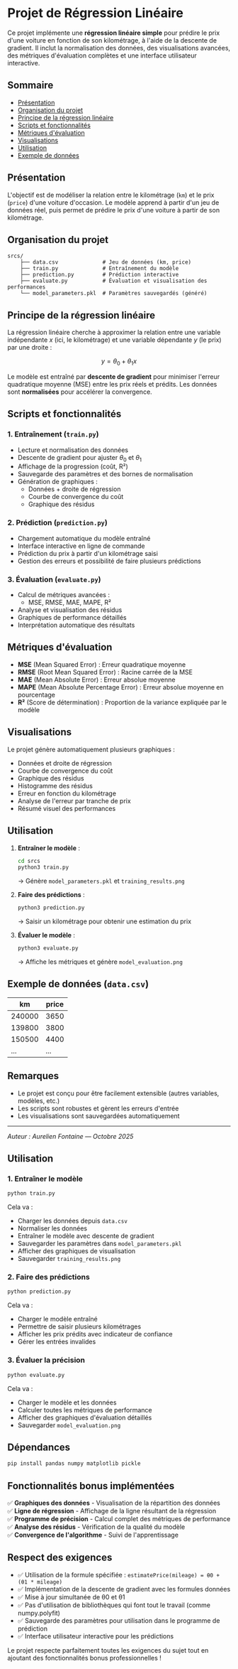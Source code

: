 
# Projet de Régression Linéaire

Ce projet implémente une **régression linéaire simple** pour prédire le prix d'une voiture en fonction de son kilométrage, à l'aide de la descente de gradient. Il inclut la normalisation des données, des visualisations avancées, des métriques d'évaluation complètes et une interface utilisateur interactive.

## Sommaire
- [Présentation](#présentation)
- [Organisation du projet](#organisation-du-projet)
- [Principe de la régression linéaire](#principe-de-la-régression-linéaire)
- [Scripts et fonctionnalités](#scripts-et-fonctionnalités)
- [Métriques d'évaluation](#métriques-dévaluation)
- [Visualisations](#visualisations)
- [Utilisation](#utilisation)
- [Exemple de données](#exemple-de-données)

## Présentation

L'objectif est de modéliser la relation entre le kilométrage (`km`) et le prix (`price`) d'une voiture d'occasion. Le modèle apprend à partir d'un jeu de données réel, puis permet de prédire le prix d'une voiture à partir de son kilométrage.

## Organisation du projet

```
srcs/
	├── data.csv              # Jeu de données (km, price)
	├── train.py              # Entraînement du modèle
	├── prediction.py         # Prédiction interactive
	├── evaluate.py           # Évaluation et visualisation des performances
	└── model_parameters.pkl  # Paramètres sauvegardés (généré)
```

## Principe de la régression linéaire

La régression linéaire cherche à approximer la relation entre une variable indépendante $x$ (ici, le kilométrage) et une variable dépendante $y$ (le prix) par une droite :

$$ y = \theta_0 + \theta_1 x $$

Le modèle est entraîné par **descente de gradient** pour minimiser l'erreur quadratique moyenne (MSE) entre les prix réels et prédits. Les données sont **normalisées** pour accélérer la convergence.

## Scripts et fonctionnalités

### 1. Entraînement (`train.py`)
- Lecture et normalisation des données
- Descente de gradient pour ajuster $\theta_0$ et $\theta_1$
- Affichage de la progression (coût, R²)
- Sauvegarde des paramètres et des bornes de normalisation
- Génération de graphiques :
	- Données + droite de régression
	- Courbe de convergence du coût
	- Graphique des résidus

### 2. Prédiction (`prediction.py`)
- Chargement automatique du modèle entraîné
- Interface interactive en ligne de commande
- Prédiction du prix à partir d'un kilométrage saisi
- Gestion des erreurs et possibilité de faire plusieurs prédictions

### 3. Évaluation (`evaluate.py`)
- Calcul de métriques avancées :
	- MSE, RMSE, MAE, MAPE, R²
- Analyse et visualisation des résidus
- Graphiques de performance détaillés
- Interprétation automatique des résultats

## Métriques d'évaluation

- **MSE** (Mean Squared Error) : Erreur quadratique moyenne
- **RMSE** (Root Mean Squared Error) : Racine carrée de la MSE
- **MAE** (Mean Absolute Error) : Erreur absolue moyenne
- **MAPE** (Mean Absolute Percentage Error) : Erreur absolue moyenne en pourcentage
- **R²** (Score de détermination) : Proportion de la variance expliquée par le modèle

## Visualisations

Le projet génère automatiquement plusieurs graphiques :
- Données et droite de régression
- Courbe de convergence du coût
- Graphique des résidus
- Histogramme des résidus
- Erreur en fonction du kilométrage
- Analyse de l'erreur par tranche de prix
- Résumé visuel des performances

## Utilisation

1. **Entraîner le modèle** :
	 ```bash
	 cd srcs
	 python3 train.py
	 ```
	 → Génère `model_parameters.pkl` et `training_results.png`

2. **Faire des prédictions** :
	 ```bash
	 python3 prediction.py
	 ```
	 → Saisir un kilométrage pour obtenir une estimation du prix

3. **Évaluer le modèle** :
	 ```bash
	 python3 evaluate.py
	 ```
	 → Affiche les métriques et génère `model_evaluation.png`

## Exemple de données (`data.csv`)

| km     | price |
|--------|-------|
| 240000 | 3650  |
| 139800 | 3800  |
| 150500 | 4400  |
| ...    | ...   |

## Remarques
- Le projet est conçu pour être facilement extensible (autres variables, modèles, etc.)
- Les scripts sont robustes et gèrent les erreurs d'entrée
- Les visualisations sont sauvegardées automatiquement

---
*Auteur : Aurelien Fontaine — Octobre 2025*

## Utilisation

### 1. Entraîner le modèle
```bash
python train.py
```
Cela va :
- Charger les données depuis `data.csv`
- Normaliser les données
- Entraîner le modèle avec descente de gradient
- Sauvegarder les paramètres dans `model_parameters.pkl`
- Afficher des graphiques de visualisation
- Sauvegarder `training_results.png`

### 2. Faire des prédictions
```bash
python prediction.py
```
Cela va :
- Charger le modèle entraîné
- Permettre de saisir plusieurs kilométrages
- Afficher les prix prédits avec indicateur de confiance
- Gérer les entrées invalides

### 3. Évaluer la précision
```bash
python evaluate.py
```
Cela va :
- Charger le modèle et les données
- Calculer toutes les métriques de performance
- Afficher des graphiques d'évaluation détaillés
- Sauvegarder `model_evaluation.png`

## Dépendances

```bash
pip install pandas numpy matplotlib pickle
```

## Fonctionnalités bonus implémentées

✅ **Graphiques des données** - Visualisation de la répartition des données  
✅ **Ligne de régression** - Affichage de la ligne résultant de la régression  
✅ **Programme de précision** - Calcul complet des métriques de performance  
✅ **Analyse des résidus** - Vérification de la qualité du modèle  
✅ **Convergence de l'algorithme** - Suivi de l'apprentissage  

## Respect des exigences

- ✅ Utilisation de la formule spécifiée : `estimatePrice(mileage) = θ0 + (θ1 * mileage)`
- ✅ Implémentation de la descente de gradient avec les formules données
- ✅ Mise à jour simultanée de θ0 et θ1
- ✅ Pas d'utilisation de bibliothèques qui font tout le travail (comme numpy.polyfit)
- ✅ Sauvegarde des paramètres pour utilisation dans le programme de prédiction
- ✅ Interface utilisateur interactive pour les prédictions

Le projet respecte parfaitement toutes les exigences du sujet tout en ajoutant des fonctionnalités bonus professionnelles !
